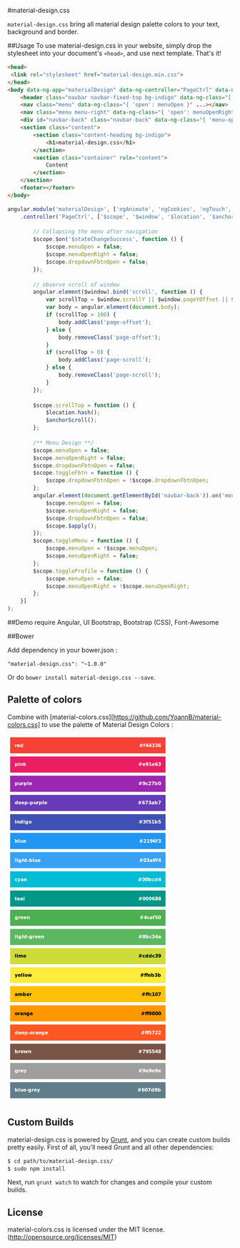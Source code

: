 #material-design.css

`material-design.css` bring all material design palette colors to your text, background and border.

##Usage
To use material-design.css in your website, simply drop the stylesheet into your document's `<head>`, and use next template. That's it!

```html
<head>
 <link rel="stylesheet" href="material-design.min.css">
</head>
<body data-ng-app="materialDesign" data-ng-controller="PageCtrl" data-ng-class="{ 'menu-open': menuOpen||menuOpenRight, 'right': menuOpenRight }">
	<header class="navbar navbar-fixed-top bg-indigo" data-ng-class="[ menuOpen||menuOpenRight ? 'darken-2' : '' ]" ...></header>
	<nav class="menu" data-ng-class="{ 'open': menuOpen }" ...></nav>
	<nav class="menu menu-right" data-ng-class="{ 'open': menuOpenRight }" ...></nav>
    <div id="navbar-back" class="navbar-back" data-ng-class="{ 'menu-open': menuOpen||menuOpenRight }"></div>
    <section class="content">
        <section class="content-heading bg-indigo">
            <h1>material-design.css</h1>
        </section>
        <section class="container" role="content">
			Content
		</section>
	</section>
    <footer></footer>
</body>
```

```javascript
angular.module('materialDesign', ['ngAnimate', 'ngCookies', 'ngTouch', 'ngSanitize', 'ngResource', 'ngRoute', 'ui.bootstrap'])
    .controller('PageCtrl', ['$scope', '$window', '$location', '$anchorScroll', function ($scope, $window, $location, $anchorScroll) {

        // Collapsing the menu after navigation
        $scope.$on('$stateChangeSuccess', function () {
            $scope.menuOpen = false;
            $scope.menuOpenRight = false;
            $scope.dropdownFbtnOpen = false;
        });

        // observe scroll of window
        angular.element($window).bind('scroll', function () {
            var scrollTop = $window.scrollY || $window.pageYOffset || $window.document.documentElement.scrollTop;
            var body = angular.element(document.body);
            if (scrollTop > 100) {
                body.addClass('page-offset');
            } else {
                body.removeClass('page-offset');
            }
            if (scrollTop > 0) {
                body.addClass('page-scroll');
            } else {
                body.removeClass('page-scroll');
            }
        });

        $scope.scrollTop = function () {
            $location.hash();
            $anchorScroll();
        };

        /** Menu Design **/
        $scope.menuOpen = false;
        $scope.menuOpenRight = false;
		$scope.dropdownFbtnOpen = false;
		$scope.toggleFbtn = function () {
		    $scope.dropdownFbtnOpen = !$scope.dropdownFbtnOpen;
		};
        angular.element(document.getElementById('navbar-back')).on('mousedown', function () {
            $scope.menuOpen = false;
            $scope.menuOpenRight = false;
            $scope.dropdownFbtnOpen = false;
            $scope.$apply();
        });
        $scope.toggleMenu = function () {
            $scope.menuOpen = !$scope.menuOpen;
            $scope.menuOpenRight = false;
        };
        $scope.toggleProfile = function () {
            $scope.menuOpen = false;
            $scope.menuOpenRight = !$scope.menuOpenRight;
        };
    }]
);
```

##Demo require
Angular, UI Bootstrap, Bootstrap (CSS), Font-Awesome

##Bower

Add dependency in your bower.json : 

```
"material-design.css": "~1.0.0"
```

Or do `bower install material-design.css --save`.

## Palette of colors

Combine with [material-colors.css][https://github.com/YoannB/material-colors.css] to use the palette of Material Design Colors :

![palette](./palette.png)

## Custom Builds
material-design.css is powered by [Grunt](http://gruntjs.com), and you can create custom builds pretty easily. First of all, you’ll need Grunt and all other dependencies:

```sh
$ cd path/to/material-design.css/
$ sudo npm install
```

Next, run `grunt watch` to watch for changes and compile your custom builds.

## License
material-colors.css is licensed under the MIT license. (http://opensource.org/licenses/MIT)
